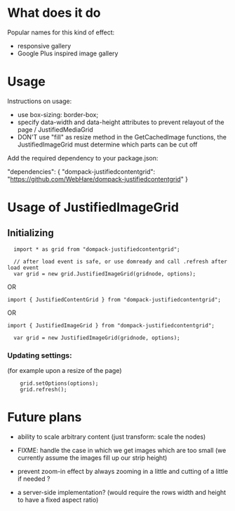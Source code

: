 # What does it do

Popular names for this kind of effect:
- responsive gallery
- Google Plus inspired image gallery


# Usage

Instructions on usage:
- use box-sizing: border-box;
- specify data-width and data-height attributes to prevent relayout of the page / JustifiedMediaGrid
- DON'T use "fill" as resize method in the GetCachedImage functions, the JustifiedImageGrid must determine which parts can be cut off


Add the required dependency to your package.json:

  "dependencies": {
    "dompack-justifiedcontentgrid": "https://github.com/WebHare/dompack-justifiedcontentgrid"
  }


# Usage of JustifiedImageGrid

## Initializing

```
  import * as grid from "dompack-justifiedcontentgrid";

  // after load event is safe, or use domready and call .refresh after load event
  var grid = new grid.JustifiedImageGrid(gridnode, options);
```

OR

```
import { JustifiedContentGrid } from "dompack-justifiedcontentgrid";
```

OR

```
import { JustifiedImageGrid } from "dompack-justifiedcontentgrid";

  var grid = new JustifiedImageGrid(gridnode, options);
```


### Updating settings:
(for example upon a resize of the page)

```
    grid.setOptions(options);
    grid.refresh();
```



# Future plans

- ability to scale arbitrary content (just transform: scale the nodes)

- FIXME: handle the case in which we get images which are too small  (we currently assume the images fill up our strip height)

- prevent zoom-in effect by always zooming in a little and cutting of a little if needed ?

- a server-side implementation? (would require the rows width and height to have a fixed aspect ratio)
